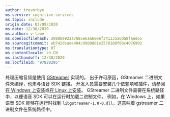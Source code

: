 ```yaml
---
author: trevorbye
ms.service: cognitive-services
ms.topic: include
origin.date: 03/09/2020
ms.date: 12/30/2020
ms.author: v-tawe
ms.openlocfilehash: 20888e922a7685e6aa600ef341135a6da8faee55
ms.sourcegitcommit: eb742dcade404c9909d01e2570188f0bc4076992
ms.translationtype: HT
ms.contentlocale: zh-CN
ms.lasthandoff: 12/30/2020
ms.locfileid: "97820295"
---
```

处理压缩音频是使用 [GStreamer](https://gstreamer.freedesktop.org) 实现的。 出于许可原因，GStreamer 二进制文件未编译，也未与语音 SDK 链接。 开发人员需要安装几个依赖项和插件，请参阅[在 Windows 上安装](https://gstreamer.freedesktop.org/documentation/installing/on-windows.html?gi-language=c)或[在 Linux 上安装](https://gstreamer.freedesktop.org/documentation/installing/on-linux.html?gi-language=c)。 GStreamer 二进制文件需要在系统路径中，以便语音 SDK 可以在运行时加载二进制文件。 例如，在 Windows 上，如果语音 SDK 能够在运行时找到 `libgstreamer-1.0-0.dll`，这意味着 gstreamer 二进制文件在系统路径中。

